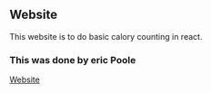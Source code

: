 ## Website

This website is to do basic calory counting in react.

### This was done by eric Poole

[Website](https://lift-mate.web.app/)
